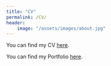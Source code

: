 ```yaml
---
title: "CV"
permalink: /CV/
header:
    image: "/assets/images/about.jpg"
---
```


You can find my CV [here](https://drive.google.com/open?id=1SDBOa8Cud0ALnpc1t_JncgW-515idMMN).

You can find my Portfolio [here](https://drive.google.com/open?id=1huvrt_cft7wDZssJ8ZKH2KEnA_FcHRAp).



